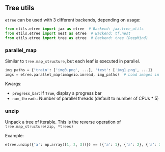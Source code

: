 ## Tree utils

`etree` can be used with 3 different backends, depending on usage:

```python
from etils.etree import jax as etree  # Backend: jax.tree_utils
from etils.etree import nest as etree  # Backend: tf.nest
from etils.etree import tree as etree  # Backend: tree (DeepMind)
```

### parallel_map

Similar to `tree.map_structure`, but each leaf is executed in parallel.

```python
img_paths = {'train': ['img0.png', ...], 'test': ['img1.png', ...]}
imgs = etree.parallel_map(imageio.imread, img_paths)  # Load images in parallel
```

Kwargs:

*  `progress_bar`: If `True`, display a progress bar
*  `num_threads`: Number of parallel threads (default to number of CPUs * 5)

### unzip

Unpack a tree of iterable. This is the reverse operation of `tree.map_structure(zip, *trees)`

Example:

```python
etree.unzip({'a': np.array([1, 2, 3])}) == [{'a': 1}, {'a': 2}, {'a': 3}]
```
